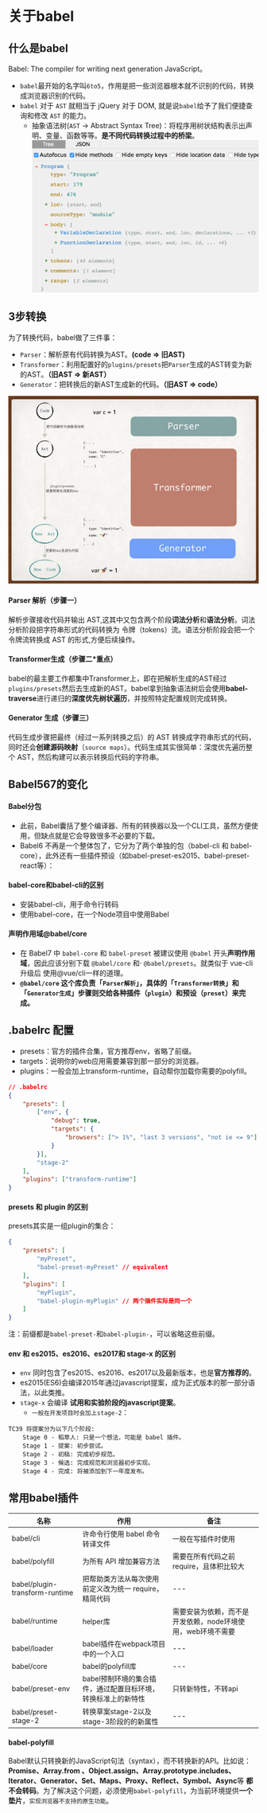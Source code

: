 # 关于babel

## 什么是babel
Babel: The compiler for writing next generation JavaScript。
- `babel`最开始的名字叫`6to5`，作用是把一些浏览器根本就不识别的代码，转换成浏览器识别的代码。
- `babel` 对于 `AST` 就相当于 jQuery 对于 DOM, 就是说`babel`给予了我们便捷查询和修改 `AST` 的能力。
    - 抽象语法树(`AST` -> Abstract Syntax Tree)：将程序用树状结构表示出声明、变量、函数等等。**是不同代码转换过程中的桥梁**。
    ![AST长什么样](./images/AST.png)

## 3步转换
为了转换代码，babel做了三件事：
- `Parser`：解析原有代码转换为AST。**(code => 旧AST)**
- `Transformer`：利用配置好的`plugins/presets`把`Parser`生成的AST转变为新的AST。**（旧AST => 新AST）**
- `Generator`：把转换后的新AST生成新的代码。**（旧AST => code）**

![babel 3步转换](./images/babel.png)

#### Parser 解析（步骤一）
解析步骤接收代码并输出 AST,这其中又包含两个阶段**词法分析**和**语法分析**。词法分析阶段把字符串形式的代码转换为 令牌（tokens）流。语法分析阶段会把一个令牌流转换成 AST 的形式,方便后续操作。

#### Transformer生成（步骤二*重点）
babel的最主要工作都集中Transformer上，即在把解析生成的AST经过`plugins/presets`然后去生成新的AST。babel拿到抽象语法树后会使用**babel-traverse**进行递归的**深度优先树状遍历**，并按照特定配置规则完成转换。

#### Generator 生成（步骤三）
代码生成步骤把最终（经过一系列转换之后）的 AST 转换成字符串形式的代码，同时还会**创建源码映射**（`source maps`）。代码生成其实很简单：深度优先遍历整个 AST，然后构建可以表示转换后代码的字符串。


## Babel567的变化

#### Babel分包
- 此前，Babel囊括了整个编译器、所有的转换器以及一个CLI工具，虽然方便使用，但缺点就是它会导致很多不必要的下载。
- Babel6 不再是一个整体包了，它分为了两个单独的包（babel-cli 和 babel-core），此外还有一些插件预设（如babel-preset-es2015、babel-preset-react等）：

#### babel-core和babel-cli的区别
- 安装babel-cli，用于命令行转码
- 使用babel-core，在一个Node项目中使用Babel


#### 声明作用域@babel/core
- 在 Babel7 中 `babel-core` 和 `babel-preset` 被建议使用 `@babel` 开头**声明作用域**，因此应该分别下载 `@babel/core` 和· `@babel/presets`。就类似于 vue-cli 升级后 使用@vue/cli一样的道理。
- **`@babel/core` 这个库负责「`Parser解析`」，具体的「`Transformer转换`」和「`Generator生成`」步骤则交给各种插件（`plugin`）和预设（`preset`）来完成。**


## .babelrc 配置
- presets：官方的插件合集，官方推荐env，省略了前缀。
- targets：说明你的web应用需要兼容到那一部分的浏览器。
- plugins：一般会加上transform-runtime，自动帮你加载你需要的polyfill。
```json
// .babelrc
{
    "presets": [
        ["env", {
            "debug": true,
            "targets": {
                "browsers": ["> 1%", "last 3 versions", "not ie <= 9"]
            }
        }],
        "stage-2"
    ],
    "plugins": ["transform-runtime"]
}
```

#### presets 和 plugin 的区别

presets其实是一组plugin的集合：
```json
{
    "presets": [
        "myPreset",
        "babel-preset-myPreset" // equivalent
    ],
    "plugins": [
        "myPlugin",
        "babel-plugin-myPlugin" // 两个插件实际是同一个
    ]
}
```
注：前缀都是`babel-preset-`和`babel-plugin-`，可以省略这些前缀。


#### env 和 es2015、es2016、es2017和 stage-x 的区别

- `env` 同时包含了es2015、es2016、es2017以及最新版本，也是**官方推荐的**。
- es2015(ES6)会编译2015年通过javascript提案，成为正式版本的那一部分语法，以此类推。
- `stage-x` 会编译 **试用和实验阶段的javascript提案**。
    - `一般在开发项目时会加上stage-2`：
```
TC39 将提案分为以下几个阶段:
    Stage 0 - 稻草人: 只是一个想法，可能是 babel 插件。
    Stage 1 - 提案: 初步尝试。
    Stage 2 - 初稿: 完成初步规范。
    Stage 3 - 候选: 完成规范和浏览器初步实现。
    Stage 4 - 完成: 将被添加到下一年度发布。
```

## 常用babel插件
名称 | 作用 | 备注
-|-|-
babel/cli | 许命令行使用 babel 命令转译文件 | 一般在写插件时使用
babel/polyfill | 为所有 API 增加兼容方法 | 需要在所有代码之前 require，且体积比较大
babel/plugin-transform-runtime | 把帮助类方法从每次使用前定义改为统一 require，精简代码 | ---
babel/runtime | helper库 | 需要安装为依赖，而不是开发依赖，node环境使用，web环境不需要
babel/loader | babel插件在webpack项目中的一个入口 | ---
babel/core | babel的polyfill库 | ---
babel/preset-env | babel预制环境的集合插件，通过配置目标环境，转换标准上的新特性 | 只转新特性，不转api
babel/preset-stage-2 | 转换草案stage-2以及stage-3阶段的的新属性 | ---

#### babel-polyfill
Babel默认只转换新的JavaScript句法（syntax），而不转换新的API。比如说：**Promise、Array.from 、Object.assign、Array.prototype.includes、Iterator、Generator、Set、Maps、Proxy、Reflect、Symbol、Async**等 **都不会转码**。为了解决这个问题，必须使用`babel-polyfill`，为当前环境提供**一个垫片**，`实现浏览器不支持的原生功能`。


